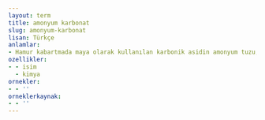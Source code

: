 ```yaml
---
layout: term
title: amonyum karbonat
slug: amonyum-karbonat
lisan: Türkçe
anlamlar:
- Hamur kabartmada maya olarak kullanılan karbonik asidin amonyum tuzu; nişadır kaymağı
ozellikler:
- - isim
  - kimya
ornekler:
- - ''
orneklerkaynak:
- - ''
---
```

